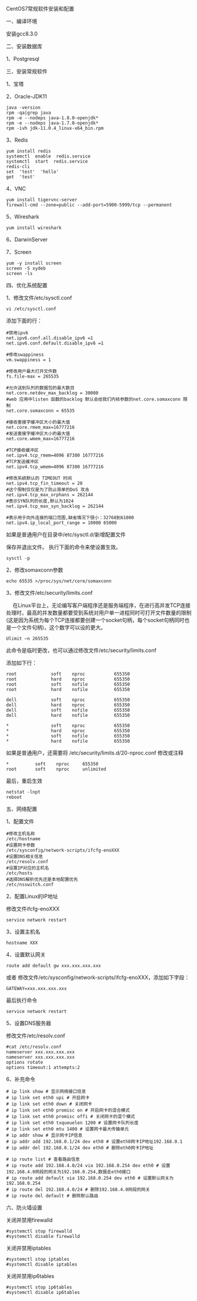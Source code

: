 CentOS7常规软件安装和配置

一、编译环境

安装gcc8.3.0

二、安装数据库

1、Postgresql

三、安装常规软件

1、宝塔

2、Oracle-JDK11

	java -version
	rpm -qa|grep java
	rpm -e --nodeps java-1.8.0-openjdk*
	rpm -e --nodeps java-1.7.0-openjdk*
	rpm -ivh jdk-11.0.4_linux-x64_bin.rpm

3、Redis

    yum install redis
    systemctl  enable  redis.service
    systemctl  start  redis.service
    redis-cli
    set  'test'  'hello'
    get  'test'

4、VNC

    yum install tigervnc-server 
    firewall-cmd --zone=public --add-port=5900-5999/tcp --permanent

5、Wireshark

    yum install wireshark

6、DarwinServer

7、Screen

    yum -y install screen
    screen -S xydeb
    screen -ls

四、优化系统配置

1、修改文件/etc/sysctl.conf

	vi /etc/sysctl.conf

添加下面的行：

	#禁用ipv6
	net.ipv6.conf.all.disable_ipv6 =1
	net.ipv6.conf.default.disable_ipv6 =1

	#修改swappiness
	vm.swappiness = 1

	#修改用户最大打开文件数
	fs.file-max = 265535

	#允许送到队列的数据包的最大数目
	net.core.netdev_max_backlog = 30000
	#web 应用中listen 函数的backlog 默认会给我们内核参数的net.core.somaxconn 限制
	net.core.somaxconn = 65535
	
	#接收套接字缓冲区大小的最大值
	net.core.rmem_max=16777216
	#发送套接字缓冲区大小的最大值
	net.core.wmem_max=16777216
	
	#TCP接收缓冲区
	net.ipv4.tcp_rmem=4096 87380 16777216
	#TCP发送缓冲区
	net.ipv4.tcp_wmem=4096 87380 16777216
	
	#修改系統默认的 TIMEOUT 时间
	net.ipv4.tcp_fin_timeout = 20
	#这个限制仅仅是为了防止简单的DoS 攻击
	net.ipv4.tcp_max_orphans = 262144
	#表示SYN队列的长度,默认为1024
	net.ipv4.tcp_max_syn_backlog = 262144
	
	#表示用于向外连接的端口范围,缺省情况下很小：32768到61000
	net.ipv4.ip_local_port_range = 10000 65000

如果是普通用户在目录中/etc/sysctl.d/新增配置文件

保存并退出文件。
执行下面的命令来使设置生效。

    sysctl -p

2、修改somaxconn参数

	echo 65535 >/proc/sys/net/core/somaxconn

3、修改文件/etc/security/limits.conf

　 在Linux平台上，无论编写客户端程序还是服务端程序，在进行高并发TCP连接处理时，最高的并发数量都要受到系统对用户单一进程同时可打开文件数量的限制(这是因为系统为每个TCP连接都要创建一个socket句柄，每个socket句柄同时也是一个文件句柄)，这个数字可以设的更大。

	Ulimit –n 265535

   此命令是临时更改，也可以通过修改文件/etc/security/limits.conf

添加如下行：

	root             soft    nproc           655350
	root             hard    nproc           655350
	root             soft    nofile          655350
	root             hard    nofile          655350
	
	dell             soft    nproc           655350
	dell             hard    nproc           655350
	dell             soft    nofile          655350
	dell             hard    nofile          655350
	
	*                soft    nproc           655350
	*                hard    nproc           655350
	*                soft    nofile          655350
	*                hard    nofile          655350

如果是普通用户，还需要将 /etc/security/limits.d/20-nproc.conf 修改或注释

	*          soft    nproc     655350
	root       soft    nproc     unlimited

最后，重启生效

    netstat -lnpt
    reboot

五、网络配置

1、配置文件

	#修改主机名称
    /etc/hostname
    #设置网卡参数
    /etc/sysconfig/network-scripts/ifcfg-enoXXX
    #设置DNS相关信息
    /etc/resolv.conf
    #设置IP对应的主机名
    /etc/hosts
    #选择DNS解析优先还是本地配置优先
    /etc/nsswitch.conf

2、配置Linux的IP地址

修改文件ifcfg-enoXXX

	service network restart

3、设置主机名

	hostname XXX

4、设置默认网关

	route add default gw xxx.xxx.xxx.xxx

或者
修改文件/etc/sysconfig/network-scripts/ifcfg-enoXXX，添加如下字段：

	GATEWAY=xxx.xxx.xxx.xxx

最后执行命令

	service network restart

5、设置DNS服务器

修改文件/etc/resolv.conf

    #cat /etc/resolv.conf
    nameserver xxx.xxx.xxx.xxx
    nameserver xxx.xxx.xxx.xxx
    options rotate
    options timeout:1 attempts:2

6、补充命令

    # ip link show # 显示网络接口信息
    # ip link set eth0 upi # 开启网卡
    # ip link set eth0 down # 关闭网卡
    # ip link set eth0 promisc on # 开启网卡的混合模式
    # ip link set eth0 promisc offi # 关闭网卡的混个模式
    # ip link set eth0 txqueuelen 1200 # 设置网卡队列长度
    # ip link set eth0 mtu 1400 # 设置网卡最大传输单元
    # ip addr show # 显示网卡IP信息
    # ip addr add 192.168.0.1/24 dev eth0 # 设置eth0网卡IP地址192.168.0.1
    # ip addr del 192.168.0.1/24 dev eth0 # 删除eth0网卡IP地址
    
    # ip route list # 查看路由信息
    # ip route add 192.168.4.0/24 via 192.168.0.254 dev eth0 # 设置192.168.4.0网段的网关为192.168.0.254,数据走eth0接口
    # ip route add default via 192.168.0.254 dev eth0 # 设置默认网关为192.168.0.254
    # ip route del 192.168.4.0/24 # 删除192.168.4.0网段的网关
    # ip route del default # 删除默认路由

六、防火墙设置

关闭并禁用firewalld

    #systemctl stop firewalld
    #systemctl disable firewalld

关闭并禁用iptables

    #systemctl stop iptables
    #systemctl disable iptables

关闭并禁用ip6tables

    #systemctl stop ip6tables
    #systemctl disable ip6tables